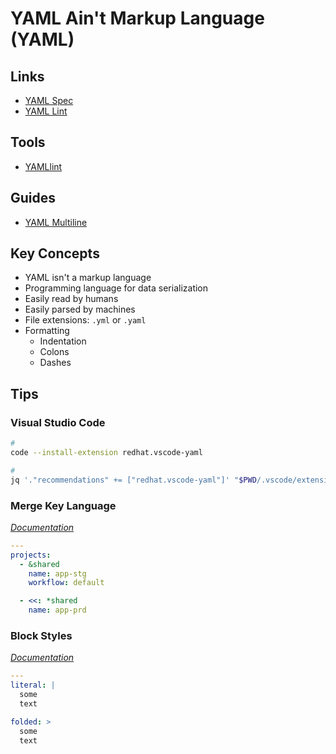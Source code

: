 # YAML Ain't Markup Language (YAML)

## Links

- [YAML Spec](https://yaml.org/spec/1.2/spec.html#id2795688)
- [YAML Lint](http://yamllint.com)

## Tools

- [YAMLlint](/yamllint.md)

## Guides

- [YAML Multiline](https://yaml-multiline.info/)

## Key Concepts

- YAML isn't a markup language
- Programming language for data serialization
- Easily read by humans
- Easily parsed by machines
- File extensions: `.yml` or `.yaml`
- Formatting
  - Indentation
  - Colons
  - Dashes

## Tips

### Visual Studio Code

```sh
#
code --install-extension redhat.vscode-yaml

#
jq '."recommendations" += ["redhat.vscode-yaml"]' "$PWD/.vscode/extensions.json" | sponge "$PWD/.vscode/extensions.json"
```

### Merge Key Language

[_Documentation_](http://yaml.org/type/merge.html)

```yaml
---
projects:
  - &shared
    name: app-stg
    workflow: default

  - <<: *shared
    name: app-prd
```

### Block Styles

[_Documentation_](https://yaml.org/spec/1.2/spec.html#Block)

```yaml
---
literal: |
  some
  text

folded: >
  some
  text
```
